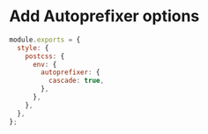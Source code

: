 # Add Autoprefixer options

```js title="craco.config.js"
module.exports = {
  style: {
    postcss: {
      env: {
        autoprefixer: {
          cascade: true,
        },
      },
    },
  },
};
```
